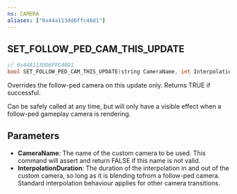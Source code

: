 ```yaml
---
ns: CAMERA
aliases: ["0x44a113dd6ffc48d1"]
---
```

## SET_FOLLOW_PED_CAM_THIS_UPDATE

```c
// 0x44A113DD6FFC48D1
bool SET_FOLLOW_PED_CAM_THIS_UPDATE(string CameraName, int InterpolationDuration);
```

Overrides the follow-ped camera on this update only. Returns TRUE if successful.

Can be safely called at any time, but will only have a visible effect when a follow-ped gameplay camera is rendering.


## Parameters
* **CameraName**: The name of the custom camera to be used. This command will assert and return FALSE if this name is not valid.
* **InterpolationDuration**: The duration of the interpolation in and out of the custom camera, so long as it is blending tofrom a follow-ped camera. Standard interpolation behaviour applies for other camera transitions.
